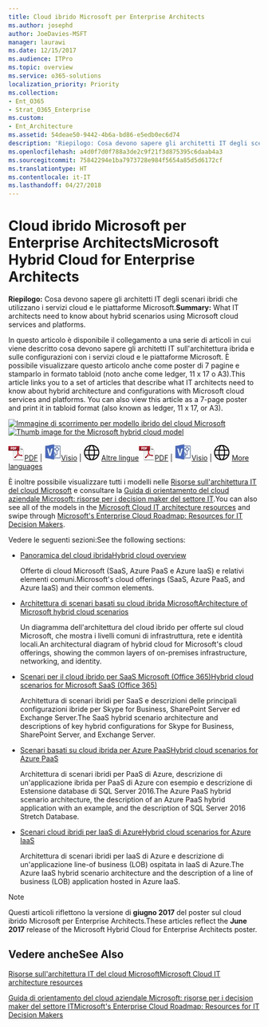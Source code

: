 ```yaml
---
title: Cloud ibrido Microsoft per Enterprise Architects
ms.author: josephd
author: JoeDavies-MSFT
manager: laurawi
ms.date: 12/15/2017
ms.audience: ITPro
ms.topic: overview
ms.service: o365-solutions
localization_priority: Priority
ms.collection:
- Ent_O365
- Strat_O365_Enterprise
ms.custom:
- Ent_Architecture
ms.assetid: 54deae50-9442-4b6a-bd86-e5edb0ec6d74
description: 'Riepilogo: Cosa devono sapere gli architetti IT degli scenari ibridi che utilizzano i servizi cloud e le piattaforme Microsoft.'
ms.openlocfilehash: a4d0f7d0f788a3de2c9f21f3d875395c6daab4a3
ms.sourcegitcommit: 75842294e1ba7973728e984f5654a85d5d6172cf
ms.translationtype: HT
ms.contentlocale: it-IT
ms.lasthandoff: 04/27/2018
---
```

# <a name="microsoft-hybrid-cloud-for-enterprise-architects"></a><span data-ttu-id="43842-103">Cloud ibrido Microsoft per Enterprise Architects</span><span class="sxs-lookup"><span data-stu-id="43842-103">Microsoft Hybrid Cloud for Enterprise Architects</span></span>

 <span data-ttu-id="43842-104">**Riepilogo:** Cosa devono sapere gli architetti IT degli scenari ibridi che utilizzano i servizi cloud e le piattaforme Microsoft.</span><span class="sxs-lookup"><span data-stu-id="43842-104">**Summary:** What IT architects need to know about hybrid scenarios using Microsoft cloud services and platforms.</span></span>
  
<span data-ttu-id="43842-p101">In questo articolo è disponibile il collegamento a una serie di articoli in cui viene descritto cosa devono sapere gli architetti IT sull'architettura ibrida e sulle configurazioni con i servizi cloud e le piattaforme Microsoft. È possibile visualizzare questo articolo anche come poster di 7 pagine e stamparlo in formato tabloid (noto anche come ledger, 11 x 17 o A3).</span><span class="sxs-lookup"><span data-stu-id="43842-p101">This article links you to a set of articles that describe what IT architects need to know about hybrid architecture and configurations with Microsoft cloud services and platforms. You can also view this article as a 7-page poster and print it in tabloid format (also known as ledger, 11 x 17, or A3).</span></span>
  
<span data-ttu-id="43842-107">[![Immagine di scorrimento per modello ibrido del cloud Microsoft](images/Hybrid_Poster/Hybrid_Cloud_Thumbnail.png)](https://www.microsoft.com/download/details.aspx?id=54424
)</span><span class="sxs-lookup"><span data-stu-id="43842-107">[![Thumb image for the Microsoft hybrid cloud model](images/Hybrid_Poster/Hybrid_Cloud_Thumbnail.png)](https://www.microsoft.com/download/details.aspx?id=54424
)</span></span>
  
<span data-ttu-id="43842-108">![File PDF](images/Common_Images/PDFIcon.png)[PDF](https://go.microsoft.com/fwlink/p/?linkid=842082) | ![File Visio](images/Common_Images/VisioIcon.png)[Visio](https://go.microsoft.com/fwlink/p/?linkid=842083) | ![Visualizzare una pagina con le versioni in altre lingue](images/Common_Images/GlobeIcon.png)
[Altre lingue](https://www.microsoft.com/download/details.aspx?id=54424)</span><span class="sxs-lookup"><span data-stu-id="43842-108">![PDF file](images/Common_Images/PDFIcon.png)[PDF](https://go.microsoft.com/fwlink/p/?linkid=842082) | ![Visio file](images/Common_Images/VisioIcon.png)[Visio](https://go.microsoft.com/fwlink/p/?linkid=842083) | ![See a page with versions in additional languages](images/Common_Images/GlobeIcon.png)
[More languages](https://www.microsoft.com/download/details.aspx?id=54424)</span></span>
  
<span data-ttu-id="43842-109">È inoltre possibile visualizzare tutti i modelli nelle [Risorse sull'architettura IT del cloud Microsoft](microsoft-cloud-it-architecture-resources.md) e consultare la [Guida di orientamento del cloud aziendale Microsoft: risorse per i decision maker del settore IT](https://aka.ms/cloudarchitecture).</span><span class="sxs-lookup"><span data-stu-id="43842-109">You can also see all of the models in the [Microsoft Cloud IT architecture resources](microsoft-cloud-it-architecture-resources.md) and swipe through [Microsoft's Enterprise Cloud Roadmap: Resources for IT Decision Makers](https://aka.ms/cloudarchitecture).</span></span>
  
<span data-ttu-id="43842-110">Vedere le seguenti sezioni:</span><span class="sxs-lookup"><span data-stu-id="43842-110">See the following sections:</span></span>
  
- [<span data-ttu-id="43842-111">Panoramica del cloud ibrida</span><span class="sxs-lookup"><span data-stu-id="43842-111">Hybrid cloud overview</span></span>](hybrid-cloud-overview.md)
    
    <span data-ttu-id="43842-112">Offerte di cloud Microsoft (SaaS, Azure PaaS e Azure IaaS) e relativi elementi comuni.</span><span class="sxs-lookup"><span data-stu-id="43842-112">Microsoft's cloud offerings (SaaS, Azure PaaS, and Azure IaaS) and their common elements.</span></span>
    
- [<span data-ttu-id="43842-113">Architettura di scenari basati su cloud ibrida Microsoft</span><span class="sxs-lookup"><span data-stu-id="43842-113">Architecture of Microsoft hybrid cloud scenarios</span></span>](architecture-of-microsoft-hybrid-cloud-scenarios.md)
    
    <span data-ttu-id="43842-114">Un diagramma dell'architettura del cloud ibrido per offerte sul cloud Microsoft, che mostra i livelli comuni di infrastruttura, rete e identità locali.</span><span class="sxs-lookup"><span data-stu-id="43842-114">An architectural diagram of hybrid cloud for Microsoft's cloud offerings, showing the common layers of on-premises infrastructure, networking, and identity.</span></span>
    
- [<span data-ttu-id="43842-115">Scenari per il cloud ibrido per SaaS Microsoft (Office 365)</span><span class="sxs-lookup"><span data-stu-id="43842-115">Hybrid cloud scenarios for Microsoft SaaS (Office 365)</span></span>](hybrid-cloud-scenarios-for-microsoft-saas-office-365.md)
    
    <span data-ttu-id="43842-116">Architettura di scenari ibridi per SaaS e descrizioni delle principali configurazioni ibride per Skype for Business, SharePoint Server ed Exchange Server.</span><span class="sxs-lookup"><span data-stu-id="43842-116">The SaaS hybrid scenario architecture and descriptions of key hybrid configurations for Skype for Business, SharePoint Server, and Exchange Server.</span></span>
    
- [<span data-ttu-id="43842-117">Scenari basati su cloud ibrida per Azure PaaS</span><span class="sxs-lookup"><span data-stu-id="43842-117">Hybrid cloud scenarios for Azure PaaS</span></span>](hybrid-cloud-scenarios-for-azure-paas.md)
    
    <span data-ttu-id="43842-118">Architettura di scenari ibridi per PaaS di Azure, descrizione di un'applicazione ibrida per PaaS di Azure con esempio e descrizione di Estensione database di SQL Server 2016.</span><span class="sxs-lookup"><span data-stu-id="43842-118">The Azure PaaS hybrid scenario architecture, the description of an Azure PaaS hybrid application with an example, and the description of SQL Server 2016 Stretch Database.</span></span>
    
- [<span data-ttu-id="43842-119">Scenari cloud ibridi per IaaS di Azure</span><span class="sxs-lookup"><span data-stu-id="43842-119">Hybrid cloud scenarios for Azure IaaS</span></span>](hybrid-cloud-scenarios-for-azure-iaas.md)
    
    <span data-ttu-id="43842-120">Architettura di scenari ibridi per IaaS di Azure e descrizione di un'applicazione line-of business (LOB) ospitata in IaaS di Azure.</span><span class="sxs-lookup"><span data-stu-id="43842-120">The Azure IaaS hybrid scenario architecture and the description of a line of business (LOB) application hosted in Azure IaaS.</span></span>
    
> [!NOTE]
> <span data-ttu-id="43842-121">Questi articoli riflettono la versione di **giugno 2017** del poster sul cloud ibrido Microsoft per Enterprise Architects.</span><span class="sxs-lookup"><span data-stu-id="43842-121">These articles reflect the **June 2017** release of the Microsoft Hybrid Cloud for Enterprise Architects poster.</span></span>
  
## <a name="see-also"></a><span data-ttu-id="43842-122">Vedere anche</span><span class="sxs-lookup"><span data-stu-id="43842-122">See Also</span></span>

[<span data-ttu-id="43842-123">Risorse sull'architettura IT del cloud Microsoft</span><span class="sxs-lookup"><span data-stu-id="43842-123">Microsoft Cloud IT architecture resources</span></span>](microsoft-cloud-it-architecture-resources.md)

[<span data-ttu-id="43842-124">Guida di orientamento del cloud aziendale Microsoft: risorse per i decision maker del settore IT</span><span class="sxs-lookup"><span data-stu-id="43842-124">Microsoft's Enterprise Cloud Roadmap: Resources for IT Decision Makers</span></span>](https://sway.com/FJ2xsyWtkJc2taRD)



